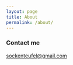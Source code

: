 ```yaml
---
layout: page
title: About
permalink: /about/
---
```



### Contact me

[sockenteufel@gmail.com](mailto:sockenteufel@gmail.com)
